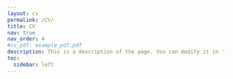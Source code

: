 ```yaml
---
layout: cv
permalink: /CV/
title: CV
nav: true
nav_order: 4
#cv_pdf: example_pdf.pdf
description: This is a description of the page. You can modify it in '_pages/cv.md'. You can also change or remove the top pdf download button.
toc:
  sidebar: left
---
```

